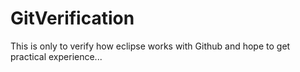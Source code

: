 # GitVerification

This is only to verify how eclipse works with Github and hope to get practical experience...
